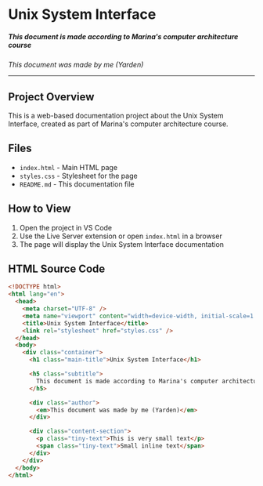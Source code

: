 # Unix System Interface

##### This document is made according to Marina's computer architecture course

_This document was made by me (Yarden)_

---

## Project Overview

This is a web-based documentation project about the Unix System Interface, created as part of Marina's computer architecture course.

## Files

- `index.html` - Main HTML page
- `styles.css` - Stylesheet for the page
- `README.md` - This documentation file

## How to View

1. Open the project in VS Code
2. Use the Live Server extension or open `index.html` in a browser
3. The page will display the Unix System Interface documentation

## HTML Source Code

```html
<!DOCTYPE html>
<html lang="en">
  <head>
    <meta charset="UTF-8" />
    <meta name="viewport" content="width=device-width, initial-scale=1.0" />
    <title>Unix System Interface</title>
    <link rel="stylesheet" href="styles.css" />
  </head>
  <body>
    <div class="container">
      <h1 class="main-title">Unix System Interface</h1>

      <h5 class="subtitle">
        This document is made according to Marina's computer architecture course
      </h5>

      <div class="author">
        <em>This document was made by me (Yarden)</em>
      </div>

      <div class="content-section">
        <p class="tiny-text">This is very small text</p>
        <span class="tiny-text">Small inline text</span>
      </div>
    </div>
  </body>
</html>
```
